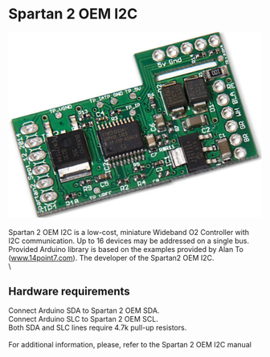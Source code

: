 # Spartan 2 OEM I2C
![alt text](https://raw.githubusercontent.com/GregorSuperSamsa/Spartan2OEM/master/documentation/Spartan2_OEM.png)\
\
Spartan 2 OEM I2C is a low-cost, miniature Wideband O2 Controller with I2C communication. Up to 16 devices may be addressed on a single bus. 
\
Provided Arduino library is based on the examples provided by Alan To (www.14point7.com). The developer of the Spartan2 OEM I2C.\
\
## Hardware requirements
Connect Arduino SDA to Spartan 2 OEM SDA.\
Connect Arduino SLC to Spartan 2 OEM SCL.\
Both SDA and SLC lines require 4.7k pull-up resistors.\
\
For additional information, please, refer to the Spartan 2 OEM I2C manual

